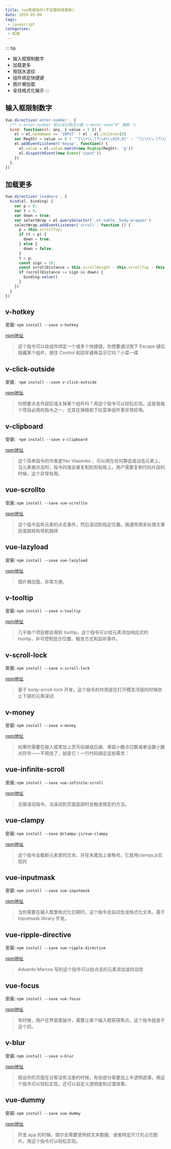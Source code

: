 ```yaml
---
title: vue常用指令(不定期持续更新)
date: 2019-05-08
tags:
 - javascript
categories:
 - 前端
---
```

::: tip
- 输入框限制数字
- 加载更多
- 按钮水波纹
- 组件绑定快捷键
- 图片懒加载
- 金钱格式化展示
:::

<!-- more -->

## 输入框限制数字
```js
Vue.directive('enter-number', {
  /** v-enter-number 默认显示两位小数 v-enter-num="0" 整数 */
  bind: function(el: any, { value = 2 }) {
    el = el.nodeName == 'INPUT' ? el : el.children[0]
    var RegStr = value == 0 ? '^[\\+\\-]?\\d+\\d{0,0}' : `^[\\+\\-]?\\d+\\.?\\d{0,${value}}`
    el.addEventListener('keyup', function() {
      el.value = el.value.match(new RegExp(RegStr, 'g'))
      el.dispatchEvent(new Event('input'))
    })
  },
})
```

## 加载更多
```js
Vue.directive('loadmore', {
  bind(el, binding) {
    var p = 0;
    var t = 0;
    var down = true;
    var selectWrap = el.querySelector('.el-table__body-wrapper')
    selectWrap.addEventListener('scroll', function () {
      p = this.scrollTop;
      if (t < p) {
        down = true;
      } else {
        down = false;
      }
      t = p;
      const sign = 10;
      const scrollDistance = this.scrollHeight - this.scrollTop - this.clientHeight
      if (scrollDistance <= sign && down) {
        binding.value()
      }
    })
  }
})
```

## v-hotkey
安装: `npm install --save v-hotkey`

[npm地址](https://www.npmjs.com/package/v-hotkey)
>这个指令可以给组件绑定一个或多个快捷键。你想要通过按下 Escape 键后隐藏某个组件，按住 Control 和回车键再显示它吗？小菜一碟

## v-click-outside
安装: ` npm install --save v-click-outside`

[npm地址](https://www.npmjs.com/package/v-click-outside)
>你想要点击外部区域关掉某个组件吗？用这个指令可以轻松实现。这是我每个项目必用的指令之一，尤其在弹框和下拉菜单组件里非常好用。

## v-clipboard
安装: ` npm install --save v-clipboard`

[npm地址](https://www.npmjs.com/package/v-clipboard)
>这个简单指令的作者是Yev Vlasenko ，可以用在任何静态或动态元素上。当元素被点击时，指令的值会被复制到剪贴板上。用户需要复制代码片段的时候，这个非常有用。

## vue-scrollto
安装: ` npm install --save vue-scrollto `

[npm地址](https://www.npmjs.com/package/vue-scrollto )
>这个指令监听元素的点击事件，然后滚动到指定位置。我通常用来处理文章目录跳转和导航跳转

## vue-lazyload
安装: ` npm install --save vue-lazyload `

[npm地址](https://www.npmjs.com/package/vue-lazyload )
>图片懒加载，非常方便。

## v-tooltip
安装: ` npm install --save v-tooltip `

[npm地址](https://www.npmjs.com/package/v-tooltip )
>几乎每个项目都会用到 tooltip。这个指令可以给元素添加响应式的tooltip，并可控制显示位置、触发方式和监听事件。

## v-scroll-lock 
安装: ` npm install --save v-scroll-lock `

[npm地址](https://www.npmjs.com/package/v-scroll-lock)
>基于 body-scroll-lock 开发，这个指令的作用是在打开模态浮层的时候防止下层的元素滚动

## v-money 
安装: ` npm install --save v-money `

[npm地址](https://www.npmjs.com/package/v-money)
>如果你需要在输入框里加上货币前缀或后缀、保留小数点位数或者设置小数点符号——不用找了，就是它！一行代码搞定这些需求：

## vue-infinite-scroll 
安装: ` npm install --save vue-infinite-scroll `

[npm地址](https://www.npmjs.com/package/vue-infinite-scroll)
>无限滚动指令，当滚动到页面底部时会触发绑定的方法。

## vue-clampy
安装: ` npm install --save @clampy-js/vue-clampy `

[npm地址](https://www.npmjs.com/package/@clampy-js/vue-clampy)
>这个指令会截断元素里的文本，并在末尾加上省略号。它是用clampy.js实现的

## vue-inputmask
安装: ` npm install --save vue-inputmask `

[npm地址](https://www.npmjs.com/package/vue-inputmask)
>当你需要在输入框里格式化日期时，这个指令会自动生成格式化文本。基于Inputmask library 开发。

## vue-ripple-directive
安装: ` npm install --save vue-ripple-directive `

[npm地址](https://www.npmjs.com/package/vue-ripple-directive)
>Aduardo Marcos 写的这个指令可以给点击的元素添加波纹动效

## vue-focus
安装: ` npm install --save vue-focus `

[npm地址](https://www.npmjs.com/package/vue-focus)
>有时候，用户在界面里操作，需要让某个输入框获得焦点。这个指令就是干这个的。

## v-blur 
安装: ` npm install --save v-blur `

[npm地址](https://www.npmjs.com/package/v-blur)
>假设你的页面在访客没有注册的时候，有些部分需要加上半透明遮罩。用这个指令可以轻松实现，还可以自定义透明度和过渡效果。

## vue-dummy
安装: ` npm install --save vue-dummy `

[npm地址](https://www.npmjs.com/package/vue-dummy)
>开发 app 的时候，偶尔会需要使用假文本数据，或者特定尺寸的占位图片。用这个指令可以轻松实现。









